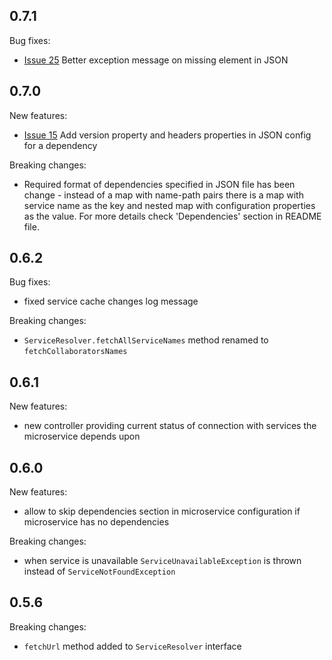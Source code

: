 0.7.1
-----
Bug fixes:
* [Issue 25](https://github.com/4finance/micro-deps/issues/25) Better exception message on missing element in JSON

0.7.0
-----
New features:
* [Issue 15](https://github.com/4finance/micro-deps/issues/15) Add version property and headers properties in JSON config for a dependency

Breaking changes:
* Required format of dependencies specified in JSON file has been change - instead of a map with name-path pairs there is a map with service name as the key and nested map with configuration properties as the value. For more details check 'Dependencies' section in README file.

0.6.2
-----
Bug fixes:
- fixed service cache changes log message

Breaking changes:
* `ServiceResolver.fetchAllServiceNames` method renamed to `fetchCollaboratorsNames`

0.6.1
-----
New features:
* new controller providing current status of connection with services the microservice depends upon

0.6.0
-----
New features:
* allow to skip dependencies section in microservice configuration if microservice has no dependencies

Breaking changes:
* when service is unavailable `ServiceUnavailableException` is thrown instead of `ServiceNotFoundException`

0.5.6
------
Breaking changes:
* `fetchUrl` method added to `ServiceResolver` interface